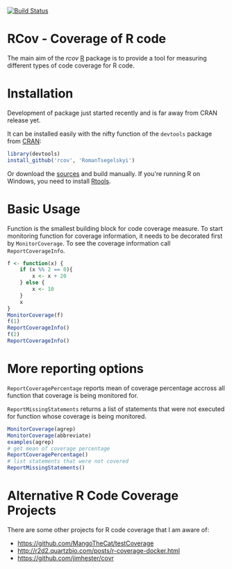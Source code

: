 [![Build Status](https://travis-ci.org/RomanTsegelskyi/rcov.svg?branch=master)](https://travis-ci.org/RomanTsegelskyi/rcov)
# RCov - Coverage of R code

The main aim of the *rcov* [R](http://r-project.org) package is to provide a tool for measuring different types of code coverage for R code. 

# Installation

Development of package just started recently and is far away from CRAN release yet.

It can be installed easily with the nifty function of the `devtools` package from [CRAN](http://cran.r-project.org/web/packages/devtools/index.html):

```r
library(devtools)
install_github('rcov', 'RomanTsegelskyi')
```

Or download the [sources](https://github.com/RomanTsegelskyi/rcov/archive/master.zip) and build manually. If you're running R on Windows, you need to install [Rtools](http://cran.stat.ucla.edu/bin/windows/Rtools/).

# Basic Usage

Function is the smallest building block for code coverage measure. To start monitoring function for coverage information, it needs to be decorated first by `MonitorCoverage`. To see the coverage information call `ReportCoverageInfo`. 

```r
f <- function(x) {
    if (x %% 2 == 0){
        x <- x + 20
    } else {
        x <- 10
    }
    x
}
MonitorCoverage(f)
f(1) 
ReportCoverageInfo()
f(2)
ReportCoverageInfo()
```

# More reporting options

`ReportCoveragePercentage` reports mean of coverage percentage accross all function that coverage is being monitored for.

`ReportMissingStatements` returns a list of statements that were not executed for function whose coverage is being monitored.

```r
MonitorCoverage(agrep)
MonitorCoverage(abbreviate)
examples(agrep)
# get mean of coverage percentage
ReportCoveragePercentage()
# list statements that were not covered
ReportMissingStatements()
```
# Alternative R Code Coverage Projects
There are some other projects for R code coverage that I am aware of:

* https://github.com/MangoTheCat/testCoverage
* http://r2d2.quartzbio.com/posts/r-coverage-docker.html
* https://github.com/jimhester/covr

